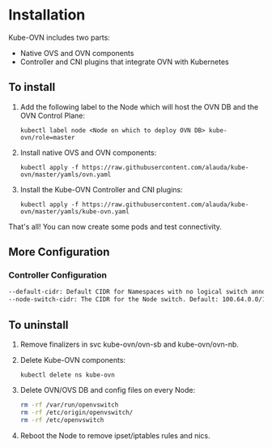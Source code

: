 # Installation


Kube-OVN includes two parts:
- Native OVS and OVN components
- Controller and CNI plugins that integrate OVN with Kubernetes

## To install

1. Add the following label to the Node which will host the OVN DB and the OVN Control Plane:

    `kubectl label node <Node on which to deploy OVN DB> kube-ovn/role=master`
2. Install native OVS and OVN components:

    `kubectl apply -f https://raw.githubusercontent.com/alauda/kube-ovn/master/yamls/ovn.yaml`
3. Install the Kube-OVN Controller and CNI plugins:

    `kubectl apply -f https://raw.githubusercontent.com/alauda/kube-ovn/master/yamls/kube-ovn.yaml`

That's all! You can now create some pods and test connectivity.

## More Configuration

### Controller Configuration

```bash
--default-cidr: Default CIDR for Namespaces with no logical switch annotation, default: 10.16.0.0/16
--node-switch-cidr: The CIDR for the Node switch. Default: 100.64.0.0/16
```

## To uninstall

1. Remove finalizers in svc kube-ovn/ovn-sb and kube-ovn/ovn-nb.

2. Delete Kube-OVN components:

    `kubectl delete ns kube-ovn`
3. Delete OVN/OVS DB and config files on every Node:

    ```bash
    rm -rf /var/run/openvswitch
    rm -rf /etc/origin/openvswitch/
    rm -rf /etc/openvswitch
    ```
4. Reboot the Node to remove ipset/iptables rules and nics.